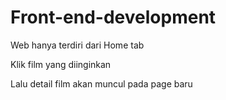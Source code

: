 # Front-end-development

Web hanya terdiri dari Home tab

Klik film yang diinginkan

Lalu detail film akan muncul pada page baru
